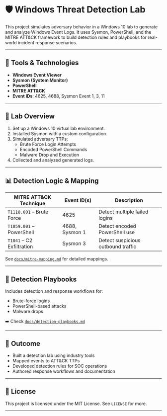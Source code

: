 # 🛡️ Windows Threat Detection Lab

This project simulates adversary behavior in a Windows 10 lab to generate and analyze Windows Event Logs. It uses Sysmon, PowerShell, and the MITRE ATT&CK framework to build detection rules and playbooks for real-world incident response scenarios.

---

## 🧰 Tools & Technologies

- **Windows Event Viewer**
- **Sysmon (System Monitor)**
- **PowerShell**
- **MITRE ATT&CK**
- **Event IDs**: 4625, 4688, Sysmon Event 1, 3, 11

---

## 🧪 Lab Overview

1. Set up a Windows 10 virtual lab environment.
2. Installed Sysmon with a custom configuration.
3. Simulated adversary TTPs:
   - Brute Force Login Attempts
   - Encoded PowerShell Commands
   - Malware Drop and Execution
4. Collected and analyzed generated logs.

---

## 📊 Detection Logic & Mapping

| MITRE ATT&CK Technique | Event ID(s) | Description |
|------------------------|-------------|-------------|
| `T1110.001` – Brute Force | 4625 | Detect multiple failed logins |
| `T1059.001` – PowerShell | 4688, Sysmon 1 | Detect encoded PowerShell use |
| `T1041` – C2 Exfiltration | Sysmon 3 | Detect suspicious outbound traffic |

See [`docs/mitre-mapping.md`](docs/mitre-mapping.md) for detailed mappings.

---

## 📘 Detection Playbooks

Includes detection and response workflows for:
- Brute-force logins
- PowerShell-based attacks
- Malware drops

➡️ Check [`docs/detection-playbooks.md`](docs/detection-playbooks.md)

---

## 🚀 Outcome

- Built a detection lab using industry tools
- Mapped events to ATT&CK TTPs
- Developed detection rules for SOC operations
- Authored response workflows and documentation

---

## 📝 License

This project is licensed under the MIT License. See `LICENSE` for more.

---
